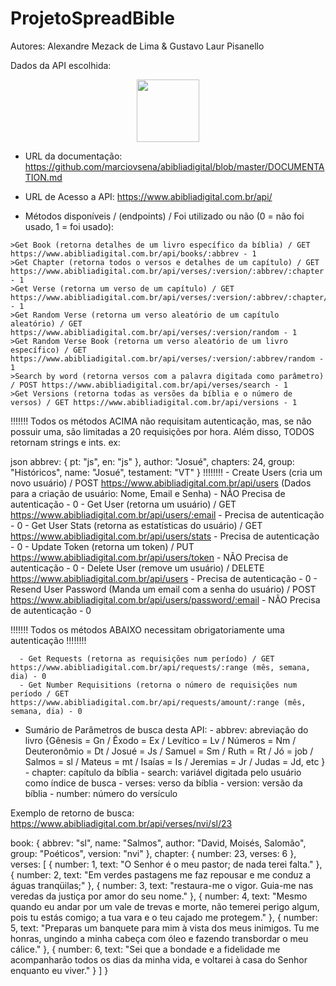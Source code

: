 # ProjetoSpreadBible
Autores: Alexandre Mezack de Lima & Gustavo Laur Pisanello

Dados da API escolhida:

<p align="center">
<img align="center" src = "https://user-images.githubusercontent.com/99992149/230115916-9f3e7ad6-e2f1-47cd-84b8-25514d7d6a2a.png" width="100px" heigth="100px"/>
</p>


-  URL da documentação: https://github.com/marciovsena/abibliadigital/blob/master/DOCUMENTATION.md
-  URL de Acesso a API: https://www.abibliadigital.com.br/api/

- Métodos disponíveis / (endpoints) / Foi utilizado ou não (0 = não foi usado, 1 = foi usado): <br>
```Get Books (retorna a lista de 66 livros da bíblia) / GET https://www.abibliadigital.com.br/api/books - 1
>Get Book (retorna detalhes de um livro específico da bíblia) / GET https://www.abibliadigital.com.br/api/books/:abbrev - 1
>Get Chapter (retorna todos o versos e detalhes de um capítulo) / GET https://www.abibliadigital.com.br/api/verses/:version/:abbrev/:chapter - 1
>Get Verse (retorna um verso de um capítulo) / GET https://www.abibliadigital.com.br/api/verses/:version/:abbrev/:chapter/:number - 1
>Get Random Verse (retorna um verso aleatório de um capítulo aleatório) / GET https://www.abibliadigital.com.br/api/verses/:version/random - 1
>Get Random Verse Book (retorna um verso aleatório de um livro específico) / GET https://www.abibliadigital.com.br/api/verses/:version/:abbrev/random - 1 
>Search by word (retorna versos com a palavra digitada como parâmetro) / POST https://www.abibliadigital.com.br/api/verses/search - 1
>Get Versions (retorna todas as versões da bíblia e o número de versos) / GET https://www.abibliadigital.com.br/api/versions - 1 
```
      
!!!!!!! Todos os métodos ACIMA não requisitam autenticação, mas, se não possuir uma, são limitadas a 20 requisições por hora. Além disso, TODOS retornam strings e ints. ex: 

json 
abbrev: {
pt: "js",
en: "js"
},
author: "Josué",
chapters: 24,
group: "Históricos",
name: "Josué",
testament: "VT"
} 
!!!!!!!!
      - Create Users (cria um novo usuário) / POST https://www.abibliadigital.com.br/api/users (Dados para a criação de usuário: Nome, Email e Senha) - NÃO Precisa de autenticação - 0
      - Get User (retorna um usuário) / GET https://www.abibliadigital.com.br/api/users/:email - Precisa de autenticação - 0
      - Get User Stats (retorna as estatísticas do usuário) / GET https://www.abibliadigital.com.br/api/users/stats - Precisa de autenticação - 0
      - Update Token (retorna um token) / PUT https://www.abibliadigital.com.br/api/users/token - NÃO Precisa de autenticação - 0
      - Delete User (remove um usuário) / DELETE https://www.abibliadigital.com.br/api/users - Precisa de autenticação - 0
      - Resend User Password (Manda um email com a senha do usuário) / POST https://www.abibliadigital.com.br/api/users/password/:email - NÃO Precisa de autenticação - 0
      
!!!!!!! Todos os métodos ABAIXO necessitam obrigatoriamente uma autenticação !!!!!!!!

      - Get Requests (retorna as requisições num período) / GET https://www.abibliadigital.com.br/api/requests/:range (mês, semana, dia) - 0
      - Get Number Requisitions (retorna o número de requisições num período / GET https://www.abibliadigital.com.br/api/requests/amount/:range (mês, semana, dia) - 0

- Sumário de Parâmetros de busca desta API:
      - abbrev: abreviação do livro {Gênesis = Gn / Êxodo = Ex / Levítico = Lv / Números = Nm / Deuteronômio = Dt / Josué = Js / Samuel = Sm / Ruth = Rt / Jó = job / Salmos = sl / Mateus = mt / Isaías = Is / Jeremias = Jr / Judas = Jd, etc }
      - chapter: capítulo da bíblia
      - search: variável digitada pelo usuário como índice de busca
      - verses: verso da bíblia
      - version: versão da bíblia
      - number: número do versículo
      
Exemplo de retorno de busca: https://www.abibliadigital.com.br/api/verses/nvi/sl/23

book: {
abbrev: "sl",
name: "Salmos",
author: "David, Moisés, Salomão",
group: "Poéticos",
version: "nvi"
},
chapter: {
number: 23,
verses: 6
},
verses: [
{
number: 1,
text: "O Senhor é o meu pastor; de nada terei falta."
},
{
number: 2,
text: "Em verdes pastagens me faz repousar e me conduz a águas tranqüilas;"
},
{
number: 3,
text: "restaura-me o vigor. Guia-me nas veredas da justiça por amor do seu nome."
},
{
number: 4,
text: "Mesmo quando eu andar por um vale de trevas e morte, não temerei perigo algum, pois tu estás comigo; a tua vara e o teu cajado me protegem."
},
{
number: 5,
text: "Preparas um banquete para mim à vista dos meus inimigos. Tu me honras, ungindo a minha cabeça com óleo e fazendo transbordar o meu cálice."
},
{
number: 6,
text: "Sei que a bondade e a fidelidade me acompanharão todos os dias da minha vida, e voltarei à casa do Senhor enquanto eu viver."
}
]
}
